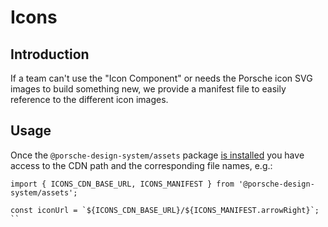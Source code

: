 # Icons

## Introduction
If a team can't use the "Icon Component" or needs the Porsche icon SVG images to build something new, we provide a manifest file to easily reference to the different icon images.

## Usage 
Once the `@porsche-design-system/assets` package [is installed](#/assets/introduction) you have access to the CDN path and the corresponding file names, e.g.:

```
import { ICONS_CDN_BASE_URL, ICONS_MANIFEST } from '@porsche-design-system/assets';

const iconUrl = `${ICONS_CDN_BASE_URL}/${ICONS_MANIFEST.arrowRight}`;
``
